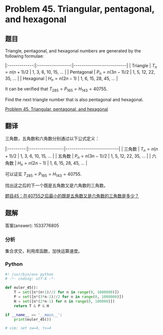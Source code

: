 Problem 45. Triangular, pentagonal, and hexagonal
==================================

## 题目

Triangle, pentagonal, and hexagonal numbers are generated by the following formulae:

|:-------------:|:-----------------:|---------------------------|
| Triangle      |  $T_n=n(n+1)/2$   |     1, 3, 6, 10, 15, ...  |
| Pentagonal    |  $P_n=n(3n-1)/2$  |     1, 5, 12, 22, 35, ... |
| Hexagonal     |  $H_n=n(2n-1)$    |     1, 6, 15, 28, 45, ... |


It can be verified that $T_{285} = P_{165} = H_{143} = 40755$.

Find the next triangle number that is also pentagonal and hexagonal.

[Problem 45. Triangular, pentagonal, and hexagonal](https://projecteuler.net/problem=45 "Problem 45")

## 翻译

三角数，五角数和六角数分别通过以下公式定义：

|:---------:|:-----------------:|---------------------------|
| 三角数     |  $T_n=n(n+1)/2$   |     1, 3, 6, 10, 15, ...  |
| 五角数     |  $P_n=n(3n-1)/2$  |     1, 5, 12, 22, 35, ... |
| 六角数     |  $H_n=n(2n-1)$    |     1, 6, 15, 28, 45, ... |

可以证实 $T_{285} = P_{165} = H_{143} = 40755$.

找出这之后的下一个既是五角数又是六角数的三角数。

[题目45：在40755之后最小的既是五角数又是六角数的三角数是多少？](http://pe.spiritzhang.com/index.php/2011-05-11-09-44-54/46-4540755 "题目45")

## 题解

答案(answer): 1533776805

### 分析

集合求交，利用库函数，加快运算速度。

### Python

~~~python
#! /usr/bin/env python
# -*- coding: utf-8 -*-

def euler_45():
    T = set([n*(n+1)//2 for n in range(0, 1000000)])
    P = set([n*(3*n-1)//2 for n in range(0, 1000000)])
    H = set([n*(2*n-1) for n in range(0, 100000)])
    return T & P & H

if __name__ == '__main__':
    print(euler_45())

# vim: set sw=4, ts=4
~~~
